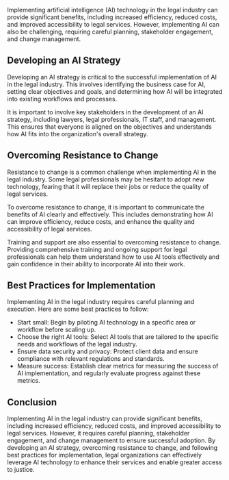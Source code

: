 
Implementing artificial intelligence (AI) technology in the legal industry can provide significant benefits, including increased efficiency, reduced costs, and improved accessibility to legal services. However, implementing AI can also be challenging, requiring careful planning, stakeholder engagement, and change management.

Developing an AI Strategy
-------------------------

Developing an AI strategy is critical to the successful implementation of AI in the legal industry. This involves identifying the business case for AI, setting clear objectives and goals, and determining how AI will be integrated into existing workflows and processes.

It is important to involve key stakeholders in the development of an AI strategy, including lawyers, legal professionals, IT staff, and management. This ensures that everyone is aligned on the objectives and understands how AI fits into the organization's overall strategy.

Overcoming Resistance to Change
-------------------------------

Resistance to change is a common challenge when implementing AI in the legal industry. Some legal professionals may be hesitant to adopt new technology, fearing that it will replace their jobs or reduce the quality of legal services.

To overcome resistance to change, it is important to communicate the benefits of AI clearly and effectively. This includes demonstrating how AI can improve efficiency, reduce costs, and enhance the quality and accessibility of legal services.

Training and support are also essential to overcoming resistance to change. Providing comprehensive training and ongoing support for legal professionals can help them understand how to use AI tools effectively and gain confidence in their ability to incorporate AI into their work.

Best Practices for Implementation
---------------------------------

Implementing AI in the legal industry requires careful planning and execution. Here are some best practices to follow:

* Start small: Begin by piloting AI technology in a specific area or workflow before scaling up.
* Choose the right AI tools: Select AI tools that are tailored to the specific needs and workflows of the legal industry.
* Ensure data security and privacy: Protect client data and ensure compliance with relevant regulations and standards.
* Measure success: Establish clear metrics for measuring the success of AI implementation, and regularly evaluate progress against these metrics.

Conclusion
----------

Implementing AI in the legal industry can provide significant benefits, including increased efficiency, reduced costs, and improved accessibility to legal services. However, it requires careful planning, stakeholder engagement, and change management to ensure successful adoption. By developing an AI strategy, overcoming resistance to change, and following best practices for implementation, legal organizations can effectively leverage AI technology to enhance their services and enable greater access to justice.
